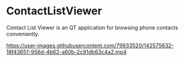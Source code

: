 # ContactListViewer
Contact List Viewer is an  QT application for browsing phone contacts conveniently.


https://user-images.githubusercontent.com/79933520/142575632-18f43651-956d-4b62-a60b-2c91db63c4a2.mp4

